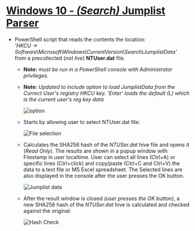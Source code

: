<!-- saved from url=(0053) https://kacos2000.github.io/Win10-Research/JumpList/ --> 

# [Windows 10 - *(Search)* Jumplist Parser](https://github.com/kacos2000/Win10-Research/blob/master/JumpList/Jumplist.ps1) #


  * PowerShell script that reads the contents the location:<br>
      *'HKCU -> Software\Microsoft\Windows\CurrentVersion\Search\JumplistData'*<br> from a precollected (*not live*) **NTUser.dat** file. 

       * **Note:** *must be run in a PowerShell console with Administrator privileges.*
       * **Note:** *Updated to include option to load JumplistData from the Currect User's registry HKCU key. 'Enter' loads the default (L) which is the current user's reg key data*
       
         ![option](https://raw.githubusercontent.com/kacos2000/Win10-Research/master/JumpList/0.JPG)

       * Starts by allowing user to select NTUser.dat file:

         ![File selection](https://raw.githubusercontent.com/kacos2000/Win10-Research/master/JumpList/select.JPG)

       * Calculates the SHA256 hash of the *NTUSer.dat* hive file and opens it (*Read Only*). The results are shown in a popup window with               Filestamp in user localtime.
          User can select all lines (Ctrl+A) or specific lines (Ctrl+click) and copy/paste (Ctrl+C and Ctrl+V) the data to a text file or   MS Excel spreadsheet. The Selected lines are also displayed in the console after the user presses the OK button.

         ![Jumplist data](https://raw.githubusercontent.com/kacos2000/Win10-Research/master/JumpList/results.JPG)

       * After the result window is closed *(user presses the OK button)*, a new SHA256 hash of the *NTUSer.dat* hive is calculated and checked against the original:

         ![Hash Check](https://raw.githubusercontent.com/kacos2000/Win10-Research/master/JumpList/HashCheck.JPG)
